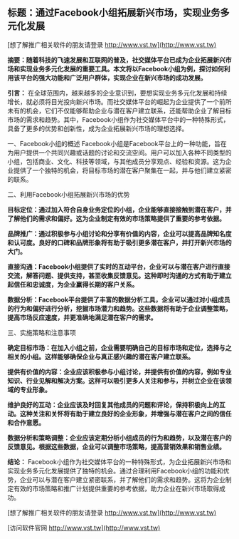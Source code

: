 ## **标题：通过Facebook小组拓展新兴市场，实现业务多元化发展**

[想了解推广相关软件的朋友请登录 http://www.vst.tw](http://www.vst.tw)

**摘要：随着科技的飞速发展和互联网的普及，社交媒体平台已成为企业拓展新兴市场和实现业务多元化发展的重要工具。本文将以Facebook小组为例，探讨如何利用该平台的强大功能和广泛用户群体，实现企业在新兴市场的成功发展。**

**引言：**
在全球范围内，越来越多的企业意识到，要想实现业务多元化发展和持续增长，就必须将目光投向新兴市场。而社交媒体平台的崛起为企业提供了一个前所未有的机会，它们不仅能够帮助企业与潜在客户建立联系，还能帮助企业了解目标市场的需求和趋势。其中，Facebook小组作为社交媒体平台中的一种特殊形式，具备了更多的优势和创新性，成为企业拓展新兴市场的理想选择。

一、Facebook小组的概述
Facebook小组是Facebook平台上的一种功能，旨在为用户提供一个共同兴趣或话题的讨论和交流空间。用户可以加入各种不同类型的小组，包括商业、文化、科技等领域，与其他成员分享观点、经验和资源。这为企业提供了一个独特的机会，将目标市场的潜在客户聚集在一起，并与他们建立紧密的联系。

二、利用Facebook小组拓展新兴市场的优势

**目标定位：通过加入符合自身业务定位的小组，企业能够直接接触到潜在客户，并了解他们的需求和偏好。这为企业制定有效的市场策略提供了重要的参考依据。**

**品牌推广：通过积极参与小组讨论和分享有价值的内容，企业可以提高品牌知名度和认可度。良好的口碑和品牌形象将有助于吸引更多潜在客户，并打开新兴市场的大门。**

**直接沟通：Facebook小组提供了实时的互动平台，企业可以与潜在客户进行直接交流，解答问题、提供支持，甚至收集反馈意见。这种即时沟通的方式有助于建立起信任和忠诚度，为企业赢得长期的客户关系。**

**数据分析：Facebook平台提供了丰富的数据分析工具，企业可以通过对小组成员的行为和偏好进行分析，挖掘市场潜力和趋势。这些数据将有助于企业调整策略，提高市场反应速度，并更准确地满足潜在客户的需求。**

三、实施策略和注意事项

**确定目标市场：在加入小组之前，企业需要明确自己的目标市场和定位，选择与之相关的小组。这样能够确保企业与真正感兴趣的潜在客户建立联系。**

**提供有价值的内容：企业应该积极参与小组讨论，并提供有价值的内容，例如专业知识、行业见解和解决方案。这样可以吸引更多人关注和参与，并树立企业在该领域的专业形象。**

**维护良好的互动：企业应该及时回复其他成员的问题和评论，保持积极向上的互动。这种关注和关怀将有助于建立良好的企业形象，并增强与潜在客户之间的信任和合作意愿。**

**数据分析和策略调整：企业应该定期分析小组成员的行为和趋势，以及潜在客户的反馈意见。根据这些数据，企业可以调整市场策略，提高营销效果和销售业绩。**

**结论：**
Facebook小组作为社交媒体平台的一种特殊形式，为企业拓展新兴市场和实现业务多元化发展提供了独特的机会。通过合理利用Facebook小组的功能和优势，企业可以与潜在客户建立紧密联系，并了解他们的需求和趋势。这将为企业制定有效的市场策略和推广计划提供重要的参考依据，助力企业在新兴市场取得成功。

[想了解推广相关软件的朋友请登录 http://www.vst.tw](http://www.vst.tw)


[访问软件官网 http://www.vst.tw](http://www.vst.tw)
